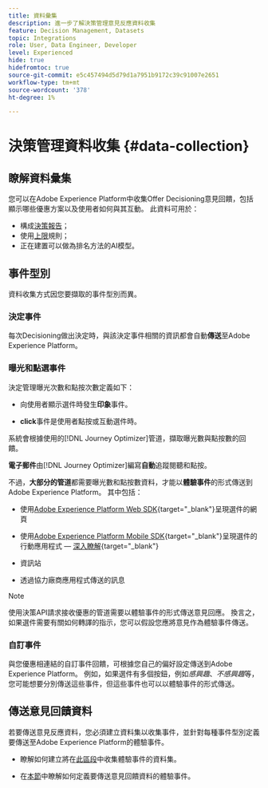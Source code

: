 ```yaml
---
title: 資料彙集
description: 進一步了解決策管理意見反應資料收集
feature: Decision Management, Datasets
topic: Integrations
role: User, Data Engineer, Developer
level: Experienced
hide: true
hidefromtoc: true
source-git-commit: e5c457494d5d79d1a7951b9172c39c91007e2651
workflow-type: tm+mt
source-wordcount: '378'
ht-degree: 1%

---
```


# 決策管理資料收集 {#data-collection}

## 瞭解資料彙集

您可以在Adobe Experience Platform中收集Offer Decisioning意見回饋，包括顯示哪些優惠方案以及使用者如何與其互動。 此資料可用於：

* 構成[決策報告](../cja-reporting.md)；
* 使用[上限](../items.md#capping)規則；
* 正在建置可以做為排名方法的AI模型<!--add link-->。

## 事件型別

資料收集方式因您要擷取的事件型別而異。

### 決定事件

每次Decisioning做出決定時，與該決定事件相關的資訊都會自動&#x200B;**傳送**&#x200B;至Adobe Experience Platform。<!--TBC + link-->

### 曝光和點選事件

決定管理曝光次數和點按次數定義如下：

* 向使用者顯示選件時發生&#x200B;**印象**&#x200B;事件。

* **click**&#x200B;事件是使用者點按或互動選件時。

系統會根據使用的[!DNL Journey Optimizer]管道，擷取曝光數與點按數的回饋。

**電子郵件**&#x200B;由[!DNL Journey Optimizer]編寫&#x200B;**自動**&#x200B;追蹤閱聽和點按。

不過，**大部分的管道**&#x200B;都需要曝光數和點按數資料，才能以&#x200B;**體驗事件**&#x200B;的形式傳送到Adobe Experience Platform。 其中包括：

* 使用[Adobe Experience Platform Web SDK](https://experienceleague.adobe.com/docs/experience-platform/edge/home.html){target="_blank"}呈現選件的網頁

* 使用[Adobe Experience Platform Mobile SDK](https://experienceleague.adobe.com/docs/platform-learn/data-collection/mobile-sdk/overview.html){target="_blank"}呈現選件的行動應用程式 — [深入瞭解](https://developer.adobe.com/client-sdks/documentation/adobe-journey-optimizer-decisioning/#ab-sj-tracking-servers){target="_blank"}
* 資訊站
* 透過協力廠商應用程式傳送的訊息
  <!--Mobile push notifications authored by [!DNL Journey Optimizer] - [Learn more](https://developer.adobe.com/client-sdks/documentation/adobe-journey-optimizer/api-reference/#handlenotificationresponse){target="_blank"}-->

>[!NOTE]
>
>使用決策API請求接收優惠的管道需要以體驗事件的形式傳送意見回應。 換言之，如果選件需要有關如何轉譯的指示，您可以假設您應將意見作為體驗事件傳送。

### 自訂事件

與您優惠相連結的自訂事件回饋，可根據您自己的偏好設定傳送到Adobe Experience Platform。 例如，如果選件有多個按鈕，例如&#x200B;*感興趣*、*不感興趣*&#x200B;等，您可能想要分別傳送這些事件，但這些事件也可以以體驗事件的形式傳送。

## 傳送意見回饋資料

若要傳送意見反應資料，您必須建立資料集以收集事件，並針對每種事件型別定義要傳送至Adobe Experience Platform的體驗事件。

* 瞭解如何建立將在[此區段](create-dataset.md)中收集體驗事件的資料集。

* 在[本節](schema-requirement.md)中瞭解如何定義要傳送意見回饋資料的體驗事件。
